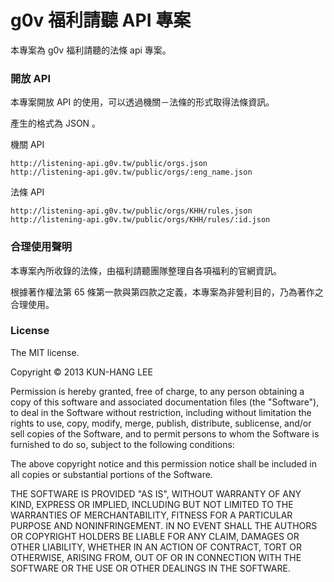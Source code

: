 # g0v 福利請聽 API 專案

本專案為 g0v 福利請聽的法條 api 專案。

### 開放 API

本專案開放 API 的使用，可以透過機關－法條的形式取得法條資訊。

產生的格式為 JSON 。

機關 API

    http://listening-api.g0v.tw/public/orgs.json
    http://listening-api.g0v.tw/public/orgs/:eng_name.json

法條 API

    http://listening-api.g0v.tw/public/orgs/KHH/rules.json
    http://listening-api.g0v.tw/public/orgs/KHH/rules/:id.json

### 合理使用聲明

本專案內所收錄的法條，由福利請聽團隊整理自各項福利的官網資訊。

根據著作權法第 65 條第一款與第四款之定義，本專案為非營利目的，乃為著作之合理使用。

### License

The MIT license.

Copyright © 2013 KUN-HANG LEE

Permission is hereby granted, free of charge, to any person obtaining a copy of this software and associated documentation files (the "Software"), to deal in the Software without restriction, including without limitation the rights to use, copy, modify, merge, publish, distribute, sublicense, and/or sell copies of the Software, and to permit persons to whom the Software is furnished to do so, subject to the following conditions:

The above copyright notice and this permission notice shall be included in all copies or substantial portions of the Software.

THE SOFTWARE IS PROVIDED "AS IS", WITHOUT WARRANTY OF ANY KIND, EXPRESS OR IMPLIED, INCLUDING BUT NOT LIMITED TO THE WARRANTIES OF MERCHANTABILITY, FITNESS FOR A PARTICULAR PURPOSE AND NONINFRINGEMENT. IN NO EVENT SHALL THE AUTHORS OR COPYRIGHT HOLDERS BE LIABLE FOR ANY CLAIM, DAMAGES OR OTHER LIABILITY, WHETHER IN AN ACTION OF CONTRACT, TORT OR OTHERWISE, ARISING FROM, OUT OF OR IN CONNECTION WITH THE SOFTWARE OR THE USE OR OTHER DEALINGS IN THE SOFTWARE.